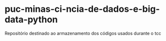 # puc-minas-ci-ncia-de-dados-e-big-data-python
Repositório destinado ao armazenamento dos códigos usados durante o tcc
